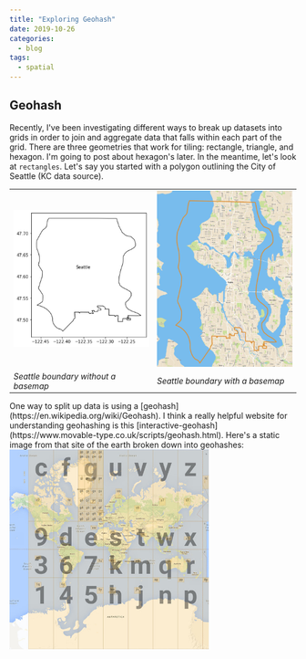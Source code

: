 ```yaml
---
title: "Exploring Geohash"
date: 2019-10-26
categories:
  - blog
tags:
  - spatial
---
```

## Geohash
Recently, I've been investigating different ways to break up datasets into grids in order to join and aggregate data that falls within each part of the grid. There are three geometries that work for tiling: rectangle, triangle, and hexagon. I'm going to post about hexagon's later. In the meantime, let's look at `rectangles`. Let's say you started with a polygon outlining the City of Seattle (KC data source). <br />
<table>
<tr>
  <td><img src="/assets/images/seattle_boundary_no_basemap.PNG" width=300></td>
  <td><img src="/assets/images/seattle_boundary_w_basemap.PNG" width=300></td>
</tr>
<tr>
  <td><em>Seattle boundary without a basemap</em></td>
  <td><em>Seattle boundary with a basemap</em></td>
</tr>
</table>
One way to split up data is using a [geohash](https://en.wikipedia.org/wiki/Geohash). I think a really helpful website for understanding geohashing is this [interactive-geohash](https://www.movable-type.co.uk/scripts/geohash.html).
Here's a static image from that site of the earth broken down into geohashes: <br />
<img src="/assets/images/geohash.jpg" width="350">
